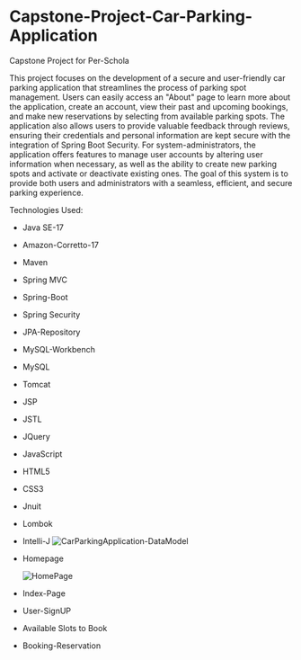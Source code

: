 # Capstone-Project-Car-Parking-Application
Capstone Project for Per-Schola

This project focuses on the development of a secure and user-friendly car parking application that streamlines the process of parking spot management. Users can easily access an "About" page to learn more about the application, create an account, view their past and upcoming bookings, and make new reservations by selecting from available parking spots. The application also allows users to provide valuable feedback through reviews, ensuring their credentials and personal information are kept secure with the integration of Spring Boot Security. For system-administrators, the application offers features to manage user accounts by altering user information when necessary, as well as the ability to create new parking spots and activate or deactivate existing ones. The goal of this system is to provide both users and administrators with a seamless, efficient, and secure parking experience.

Technologies Used: 
* Java SE-17
* Amazon-Corretto-17
* Maven
* Spring MVC
* Spring-Boot
* Spring Security
* JPA-Repository
* MySQL-Workbench
* MySQL
* Tomcat
* JSP
* JSTL
* JQuery
* JavaScript
* HTML5
* CSS3
* Jnuit
* Lombok
* Intelli-J
![CarParkingApplication-DataModel](https://github.com/user-attachments/assets/e2776f35-dc18-4c1b-a378-40cc937cf10a)

* Homepage
  
  ![HomePage](https://github.com/user-attachments/assets/598f9682-f09a-4066-b4ac-7f40e3be0458)

* Index-Page

* User-SignUP

* Available Slots to Book

*  Booking-Reservation



